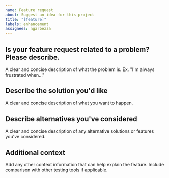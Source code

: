 ```yaml
---
name: Feature request
about: Suggest an idea for this project
title: "[feature]"
labels: enhancement
assignees: ngarbezza
---
```


## Is your feature request related to a problem? Please describe.

A clear and concise description of what the problem is. Ex. "I'm always frustrated when..."

## Describe the solution you'd like

A clear and concise description of what you want to happen.

## Describe alternatives you've considered

A clear and concise description of any alternative solutions or features you've considered.

## Additional context

Add any other context information that can help explain the feature. Include comparison with
other testing tools if applicable.
